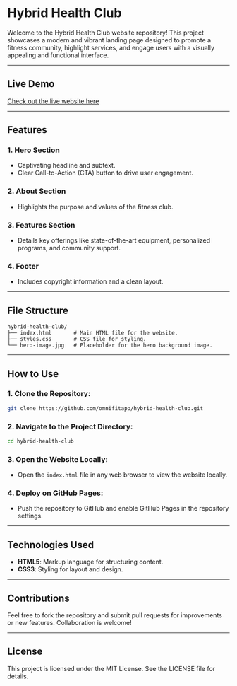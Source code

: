 # Hybrid Health Club

Welcome to the Hybrid Health Club website repository! This project showcases a modern and vibrant landing page designed to promote a fitness community, highlight services, and engage users with a visually appealing and functional interface.

---

## Live Demo
[Check out the live website here](https://omnifitapp.github.io)

---

## Features

### 1. **Hero Section**
- Captivating headline and subtext.
- Clear Call-to-Action (CTA) button to drive user engagement.

### 2. **About Section**
- Highlights the purpose and values of the fitness club.

### 3. **Features Section**
- Details key offerings like state-of-the-art equipment, personalized programs, and community support.

### 4. **Footer**
- Includes copyright information and a clean layout.

---

## File Structure
```
hybrid-health-club/
├── index.html       # Main HTML file for the website.
├── styles.css       # CSS file for styling.
└── hero-image.jpg   # Placeholder for the hero background image.
```

---

## How to Use

### 1. Clone the Repository:
```bash
git clone https://github.com/omnifitapp/hybrid-health-club.git
```

### 2. Navigate to the Project Directory:
```bash
cd hybrid-health-club
```

### 3. Open the Website Locally:
- Open the `index.html` file in any web browser to view the website locally.

### 4. Deploy on GitHub Pages:
- Push the repository to GitHub and enable GitHub Pages in the repository settings.

---

## Technologies Used
- **HTML5**: Markup language for structuring content.
- **CSS3**: Styling for layout and design.

---

## Contributions
Feel free to fork the repository and submit pull requests for improvements or new features. Collaboration is welcome!

---

## License
This project is licensed under the MIT License. See the LICENSE file for details.
